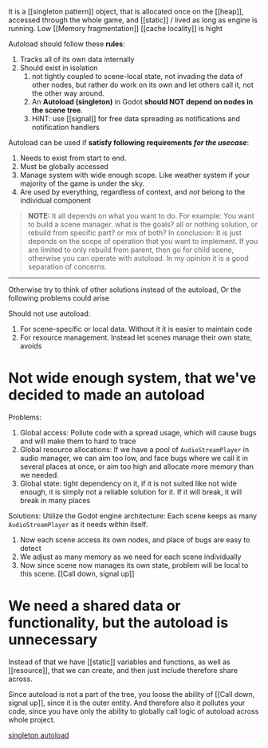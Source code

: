 It is a [[singleton pattern]] object, that is allocated once on the [[heap]], accessed through the whole game, and [[static]] / lived as long as engine is running.
Low [[Memory fragmentation]]
[[cache locality]] is hight

Autoload should follow these **rules**:
1. Tracks all of its own data internally
2. Should exist in isolation
	1. not tightly coupled to scene-local state, not invading the data of other nodes, but rather do work on its own and let others call it, not the other way around.
	2. An **Autoload (singleton)** in Godot **should NOT depend on nodes in the scene tree**. 
	3. HINT: use [[signal]] for free data spreading as notifications and notification handlers

Autoload can be used if **satisfy following requirements *for the usecase***:
1. Needs to exist from start to end.
2. Must be globally accessed
3. Manage system with wide enough scope. Like weather system if your majority of the game is under the sky.
4. Are used by everything, regardless of context, and *not* belong to the individual component

> **NOTE:** It all depends on what you want to do.
> For example: You want to build a scene manager. what is the goals? all or nothing solution, or rebuild from specific part? or mix of both?
> In conclusion: It is just depends on the scope of operation that you want to implement. If you are limited to only rebuild from parent, then go for child scene, otherwise you can operate with autoload. In my opinion it is a good separation of concerns.

---
Otherwise try to think of other solutions instead of the autoload, Or the following problems could arise

Should not use autoload:
1. For scene-specific or local data. Without it it is easier to maintain code
2. For resource management. Instead let scenes manage their own state, avoids 


# Not wide enough system, that we've decided to made an autoload
Problems:
1. Global access: Pollute code with a spread usage, which will cause bugs and will make them to hard to trace
2. Global resource allocations: If we have a pool of `AudioStreamPlayer` in audio manager, we can aim too low, and face bugs where we call it in several places at once, or aim too high and allocate more memory than we needed.
3. Global state: tight dependency on it, if it is not suited like not wide enough, it is simply not a reliable solution for it. If it will break, it will break in many places

Solutions:
Utilize the Godot engine architecture:
Each scene keeps as many `AudioStreamPlayer` as it needs within itself.
1. Now each scene access its own nodes, and place of bugs are easy to detect
2. We adjust as many memory as we need for each scene individually
3. Now since scene now manages its own state, problem will be local to this scene.
[[Call down, signal up]]

# We need a shared data or functionality, but the autoload is unnecessary
Instead of that we have [[static]] variables and functions, as well as [[resource]], that we can create, and then just include therefore share across.

Since autoload is not a part of the tree, you loose the ability of [[Call down, signal up]], since it is the outer entity.
And therefore also it pollutes your code, since you have only the ability to globally call logic of autoload across whole project.


[singleton autoload](https://docs.godotengine.org/en/latest/tutorials/scripting/singletons_autoload.html)
